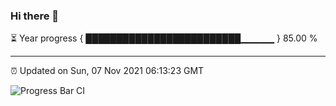 ### Hi there 👋

⏳ Year progress { █████████████████████████▁▁▁▁▁ } 85.00 %

---

⏰ Updated on Sun, 07 Nov 2021 06:13:23 GMT

![Progress Bar CI](https://github.com/liununu/liununu/workflows/Progress%20Bar%20CI/badge.svg)
